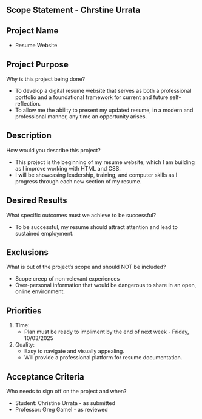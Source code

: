 ## Scope Statement - Chrstine Urrata

## Project Name 
* Resume Website

## Project Purpose
Why is this project being done?
   - To develop a digital resume website that serves as both a professional portfolio and a foundational framework for current and future self-reflection.
   - To allow me the ability to present my updated resume, in a modern and professional manner, any time an opportunity arises.

## Description
How would you describe this project?
   - This project is the beginning of my resume website, which I am building as I improve working with HTML and CSS.
   - I will be showcasing leadership, training, and computer skills as I progress through each new section of my resume.
   
## Desired Results
What specific outcomes must we achieve to be successful?
   - To be successful, my resume should attract attention and lead to sustained employment.

## Exclusions
What is out of the project’s scope and should NOT be included?
   - Scope creep of non-relevant experiences
   - Over-personal information that would be dangerous to share in an open, online environment.

## Priorities
1. Time: 
   -  Plan must be ready to impliment by the end of next week - Friday, 10/03/2025
2. Quality: 
   - Easy to navigate and visually appealing.
   - Will provide a professional platform for resume documentation.

## Acceptance Criteria
Who needs to sign off on the project and when?
   - Student: Christine Urrata - as submitted
   - Professor: Greg Gamel - as reviewed 
   